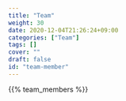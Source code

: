 ```yaml
---
title: "Team"
weight: 30
date: 2020-12-04T21:26:24+09:00
categories: ["Team"]
tags: []
cover: ""
draft: false
id: "team-member"
---
```


{{% team_members %}}
